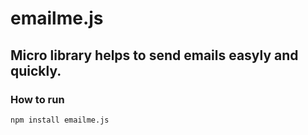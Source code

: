 # emailme.js

## Micro library helps to send emails easyly and quickly. 

### How to run

```
npm install emailme.js
```
